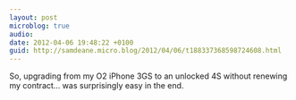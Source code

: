 ```yaml
---
layout: post
microblog: true
audio: 
date: 2012-04-06 19:48:22 +0100
guid: http://samdeane.micro.blog/2012/04/06/t188337368598724608.html
---
```

So, upgrading from my O2 iPhone 3GS to an unlocked 4S without renewing my contract… was surprisingly easy in the end.
